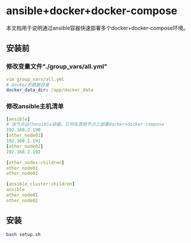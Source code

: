 # ansible+docker+docker-compose
本文档用于说明通过ansible容器快速部署多个docker+docker-compose环境。

## 安装前

### 修改变量文件"./group_vars/all.yml"

```yaml
vim group_vars/all.yml
# docker的数据目录
docker_data_dir: /app/docker_data   

```

### 修改ansible主机清单

```yaml
[ansible]  
# 该节点运行ansible容器，它将在其他节点上部署docker+docker-compose 
192.168.2.190           
[other_node01]  
192.168.2.191
[other_node02] 
192.168.2.192

[other_nodes:children]
other_node01
other_node02

[ansible_cluster:children]
ansible
other_node01
other_node02
```

## 安装

```sh
bash setup.sh
```